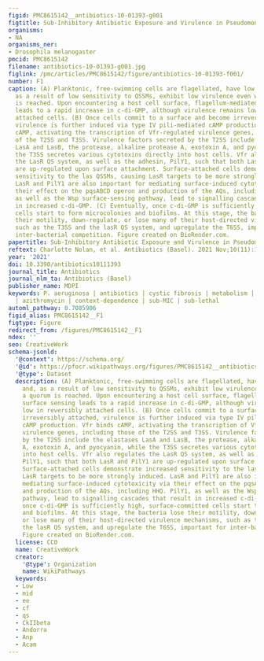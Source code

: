 ```yaml
---
figid: PMC8615142__antibiotics-10-01393-g001
figtitle: Sub-Inhibitory Antibiotic Exposure and Virulence in Pseudomonas aeruginosa
organisms:
- NA
organisms_ner:
- Drosophila melanogaster
pmcid: PMC8615142
filename: antibiotics-10-01393-g001.jpg
figlink: /pmc/articles/PMC8615142/figure/antibiotics-10-01393-f001/
number: F1
caption: (A) Planktonic, free-swimming cells are flagellated, have low c-di-GMP, and,
  as a result of low sensitivity to QSSMs, exhibit low virulence even when a quorum
  is reached. Upon encountering a host cell surface, flagellum-mediated surface sensing
  leads to a rapid increase in c-di-GMP, although virulence remains low in reversibly
  attached cells. (B) Once cells commit to a surface and become irreversibly attached,
  virulence is further induced via type IV pili-mediated cAMP production. Vfr binds
  cAMP, activating the transcription of Vfr-regulated virulence genes, including those
  of the T2SS and T3SS. Virulence factors secreted by the T2SS include the elastases
  LasA and LasB, the protease, alkaline protease A, exotoxin A, and pyocyanin, while
  the T3SS secretes various cytotoxins directly into host cells. Vfr also regulates
  the LasR QS system, as well as the adhesin, PilY1, such that both LasR and PilY1
  are up-regulated upon surface attachment. Surface-attached cells demonstrate increased
  sensitivity to the las QSSMs, causing LasR targets to be more strongly induced.
  LasR and PilY1 are also important for mediating surface-induced cytotoxicity via
  their effect on the pqsABCD operon and production of the AQs, including HHQ. PilY1,
  as well as the Wsp surface-sensing pathway, lead to signalling cascades that result
  in increased c-di-GMP. (C) Eventually, once c-di-GMP is sufficiently high, surface-committed
  cells start to form microcolonies and biofilms. At this stage, the bacteria lose
  their motility, down-regulate, or lose many of their host-directed virulence mechanisms,
  such as the T3SS and the lasR QS system, and upregulate the T6SS, important for
  inter-bacterial competition. Figure created on BioRender.com.
papertitle: Sub-Inhibitory Antibiotic Exposure and Virulence in Pseudomonas aeruginosa.
reftext: Charlotte Nolan, et al. Antibiotics (Basel). 2021 Nov;10(11):1393.
year: '2021'
doi: 10.3390/antibiotics10111393
journal_title: Antibiotics
journal_nlm_ta: Antibiotics (Basel)
publisher_name: MDPI
keywords: P. aeruginosa | antibiotics | cystic fibrosis | metabolism | virulence factors
  | azithromycin | context-dependence | sub-MIC | sub-lethal
automl_pathway: 0.7085906
figid_alias: PMC8615142__F1
figtype: Figure
redirect_from: /figures/PMC8615142__F1
ndex: ''
seo: CreativeWork
schema-jsonld:
  '@context': https://schema.org/
  '@id': https://pfocr.wikipathways.org/figures/PMC8615142__antibiotics-10-01393-g001.html
  '@type': Dataset
  description: (A) Planktonic, free-swimming cells are flagellated, have low c-di-GMP,
    and, as a result of low sensitivity to QSSMs, exhibit low virulence even when
    a quorum is reached. Upon encountering a host cell surface, flagellum-mediated
    surface sensing leads to a rapid increase in c-di-GMP, although virulence remains
    low in reversibly attached cells. (B) Once cells commit to a surface and become
    irreversibly attached, virulence is further induced via type IV pili-mediated
    cAMP production. Vfr binds cAMP, activating the transcription of Vfr-regulated
    virulence genes, including those of the T2SS and T3SS. Virulence factors secreted
    by the T2SS include the elastases LasA and LasB, the protease, alkaline protease
    A, exotoxin A, and pyocyanin, while the T3SS secretes various cytotoxins directly
    into host cells. Vfr also regulates the LasR QS system, as well as the adhesin,
    PilY1, such that both LasR and PilY1 are up-regulated upon surface attachment.
    Surface-attached cells demonstrate increased sensitivity to the las QSSMs, causing
    LasR targets to be more strongly induced. LasR and PilY1 are also important for
    mediating surface-induced cytotoxicity via their effect on the pqsABCD operon
    and production of the AQs, including HHQ. PilY1, as well as the Wsp surface-sensing
    pathway, lead to signalling cascades that result in increased c-di-GMP. (C) Eventually,
    once c-di-GMP is sufficiently high, surface-committed cells start to form microcolonies
    and biofilms. At this stage, the bacteria lose their motility, down-regulate,
    or lose many of their host-directed virulence mechanisms, such as the T3SS and
    the lasR QS system, and upregulate the T6SS, important for inter-bacterial competition.
    Figure created on BioRender.com.
  license: CC0
  name: CreativeWork
  creator:
    '@type': Organization
    name: WikiPathways
  keywords:
  - Low
  - mid
  - ee
  - cf
  - qs
  - CkIIbeta
  - Andorra
  - Anp
  - Acam
---
```

